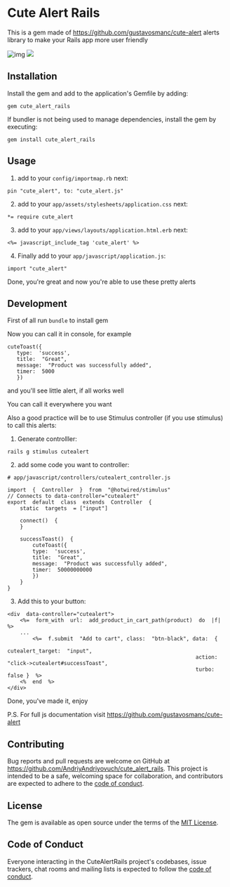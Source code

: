 
# Cute Alert Rails

  This is a gem made of https://github.com/gustavosmanc/cute-alert alerts library to make your Rails app more user friendly


![img](https://camo.githubusercontent.com/ddf94f7a9a24b022af797e104f8bad56f03c8e3af7a48d427095140fdc47c4fb/68747470733a2f2f692e696d6775722e636f6d2f66754b62346c472e706e67)
![](https://camo.githubusercontent.com/4dcdd0cc23db2d168ecd443733b4cef0c4cdd871d3a4ef9a604396a5f71620d0/68747470733a2f2f6d656469612e67697068792e636f6d2f6d656469612f66776e4d4e726b574c73315472784b3661622f67697068792e676966)
  

## Installation

Install the gem and add to the application's Gemfile by adding:

  

```gem cute_alert_rails```

  

If bundler is not being used to manage dependencies, install the gem by executing:

  

```gem install cute_alert_rails```

  

## Usage

  

1. add to your ```config/importmap.rb``` next:
```
pin "cute_alert", to: "cute_alert.js"
```


2. add to your ```app/assets/stylesheets/application.css``` next:
```
*= require cute_alert
```

3. add to your ```app/views/layouts/application.html.erb``` next:
```
<%= javascript_include_tag 'cute_alert' %>
```

4. Finally add to your ```app/javascript/application.js```:
```
import "cute_alert"
```

  Done, you're great and now you're able to use these pretty alerts

## Development

First of all run ```bundle``` to install gem

Now you can call it in console, for example
 ```
cuteToast({
	type:  'success', 
	title:  "Great",
	message:  "Product was successfully added",
	timer:  5000
	})
```

and you'll see little alert, if all works well

You can call it everywhere you want

Also a good practice will be to use Stimulus controller (if you use stimulus) to call this alerts:
1. Generate controlller:
```
rails g stimulus cutealert
```
2. add some code you want to controller:
```
# app/javascript/controllers/cutealert_controller.js

import  {  Controller  }  from  "@hotwired/stimulus"
// Connects to data-controller="cutealert"
export  default  class  extends  Controller  {
	static  targets  = ["input"]

	connect()  {
	}

	successToast()  {
		cuteToast({
		type:  'success',
		title:  "Great",
		message:  "Product was successfully added",
		timer:  50000000000
		})
	}
}
``` 
3. Add this to your button:
```
<div  data-controller="cutealert">
	<%=  form_with  url:  add_product_in_cart_path(product)  do  |f|  %>
	...
		<%=  f.submit  "Add to cart", class:  "btn-black", data:  {
                                                            cutealert_target:  "input",
                                                            action:  "click->cutealert#successToast",
                                                            turbo:  false }  %>
	<%  end  %>
</div>
```

Done, you've made it, enjoy

P.S. For full js documentation visit https://github.com/gustavosmanc/cute-alert 
  

## Contributing

  

Bug reports and pull requests are welcome on GitHub at https://github.com/AndriyAndriyovuch/cute_alert_rails. This project is intended to be a safe, welcoming space for collaboration, and contributors are expected to adhere to the [code of conduct](https://github.com/AndriyAndriyovuch/cute_alert_rails/blob/master/CODE_OF_CONDUCT.md).

  

## License

  

The gem is available as open source under the terms of the [MIT License](https://opensource.org/licenses/MIT).

  

## Code of Conduct

  

Everyone interacting in the CuteAlertRails project's codebases, issue trackers, chat rooms and mailing lists is expected to follow the [code of conduct](https://github.com/[USERNAME]/cute_alert_rails/blob/master/CODE_OF_CONDUCT.md).
